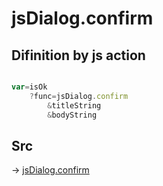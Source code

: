 # jsDialog.confirm

## Difinition by js action

```js.js

var=isOk
	?func=jsDialog.confirm
		&titleString
		&bodyString
```

## Src

-> [jsDialog.confirm](https://github.com/puutaro/CommandClick/blob/master/app/src/main/java/com/puutaro/commandclick/fragment_lib/terminal_fragment/js_interface/dialog/JsDialog.kt#L380)


